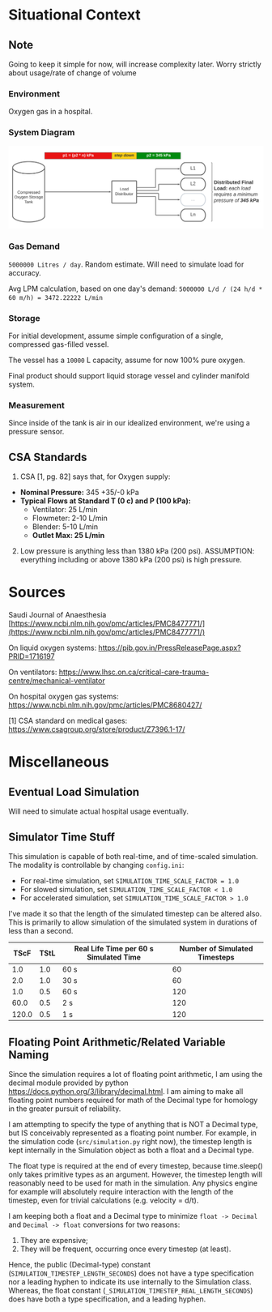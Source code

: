 # Situational Context  

## Note  
Going to keep it simple for now, will increase complexity later. Worry strictly about usage/rate of change of volume

### Environment  
Oxygen gas in a hospital.  

### System Diagram  
![System Diagram](system_diagram.png)

### Gas Demand
`5000000 Litres / day`. Random estimate. Will need to simulate load for accuracy.

Avg LPM calculation, based on one day's demand: `5000000 L/d / (24 h/d * 60 m/h) = 3472.22222 L/min`  

### Storage  
For initial development, assume simple configuration of a single, compressed gas-filled vessel. 

The vessel has a `10000` L capacity, assume for now 100% pure oxygen.

Final product should support liquid storage vessel and cylinder manifold system. 

### Measurement  
Since inside of the tank is air in our idealized environment, we're using a pressure sensor. 

## CSA Standards
1. CSA [1, pg. 82] says that, for Oxygen supply:
- **Nominal Pressure:** 345 +35/-0 kPa
- **Typical Flows at Standard T (0 c) and P (100 kPa):**
  - Ventilator: 25 L/min 
  - Flowmeter: 2-10 L/min
  - Blender: 5-10 L/min
  - **Outlet Max: 25 L/min**

2. Low pressure is anything less than 1380 kPa (200 psi). ASSUMPTION: everything including or above 1380 kPa (200 psi) is high pressure.


# Sources
Saudi Journal of Anaesthesia [https://www.ncbi.nlm.nih.gov/pmc/articles/PMC8477771/](https://www.ncbi.nlm.nih.gov/pmc/articles/PMC8477771/)

On liquid oxygen systems: https://pib.gov.in/PressReleasePage.aspx?PRID=1716197 

On ventilators: https://www.lhsc.on.ca/critical-care-trauma-centre/mechanical-ventilator 

On hospital oxygen gas systems: https://www.ncbi.nlm.nih.gov/pmc/articles/PMC8680427/ 

[1] CSA standard on medical gases: https://www.csagroup.org/store/product/Z7396.1-17/  

# Miscellaneous  
## Eventual Load Simulation   
Will need to simulate actual hospital usage eventually. 


## Simulator Time Stuff  
This simulation is capable of both real-time, and of time-scaled simulation. The modality is controllable by changing `config.ini`:
- For real-time simulation, set `SIMULATION_TIME_SCALE_FACTOR = 1.0`
- For slowed simulation, set `SIMULATION_TIME_SCALE_FACTOR < 1.0`
- For accelerated simulation, set `SIMULATION_TIME_SCALE_FACTOR > 1.0`

I've made it so that the length of the simulated timestep can be altered also. This is primarily to allow simulation of the simulated system in durations of less than a second.

| TScF  | TStL | Real Life Time per 60 s Simulated Time | Number of Simulated Timesteps |
|-------|------|----------------------------------------|-------------------------------|
| 1.0   | 1.0  | 60 s                                   | 60                            |
| 2.0   | 1.0  | 30 s                                   | 60                            |
| 1.0   | 0.5  | 60 s                                   | 120                           |
| 60.0  | 0.5  | 2 s                                    | 120                           |
| 120.0 | 0.5  | 1 s                                    | 120                           |


## Floating Point Arithmetic/Related Variable Naming  
Since the simulation requires a lot of floating point arithmetic, I am using the decimal module provided by python https://docs.python.org/3/library/decimal.html. I am aiming to make all floating point numbers required for math of the Decimal type for homology in the greater pursuit of reliability. 

I am attempting to specify the type of anything that is NOT a Decimal type, but IS conceivably represented as a floating point number. For example, in the simulation code (`src/simulation.py` right now), the timestep length is kept internally in the Simulation object as both a float and a Decimal type. 

The float type is required at the end of every timestep, because time.sleep() only takes primitive types as an argument. However, the timestep length will reasonably need to be used for math in the simulation. Any physics engine for example will absolutely require interaction with the length of the timestep, even for trivial calculations (e.g. velocity = d/t). 

I am keeping both a float and a Decimal type to minimize `float -> Decimal` and `Decimal -> float` conversions for two reasons:
1. They are expensive;
2. They will be frequent, occurring once every timestep (at least).

Hence, the public (Decimal-type) constant (`SIMULATION_TIMESTEP_LENGTH_SECONDS`) does not have a type specification nor a leading hyphen to indicate its use internally to the Simulation class. Whereas, the float constant (`_SIMULATION_TIMESTEP_REAL_LENGTH_SECONDS`) does have both a type specification, and a leading hyphen. 